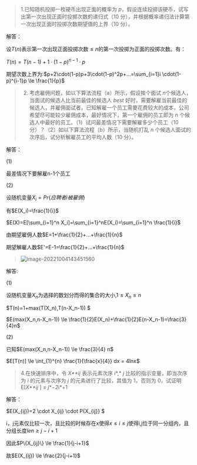 > 1.已知随机投掷一枚硬币出现正面的概率为 *p*，假设连续投掷该硬币，试写出第一次出现正面时投掷次数的递归式（10 分），并根据概率递归法计算第一次出现正面时投掷次数期望值的上界（10 分）。

解答：

设$T(n)$表示第一次出现正面投掷次数$\le n$的第一次投掷为正面的投掷次数。有：

$T(n)=T(n-1)+1 \cdot (1-p)^{n-1} \cdot p$

期望次数上界为:$p+2\cdot(1-p)p+3\cdot(1-p)^2p+...=\sum_{i=1}i \cdot(1-p)^{i-1}p \le \frac{1}{p}$



>2. 考虑雇佣问题，如以下算法流程（a）所示，假设挨个面试 *n*个候选人，当面试的候选人比当前最佳的候选人 *best* 好时，需要解雇当前最佳的候选人，并雇佣面试者。已知解雇一个员工需要花费较大的成本，公司希望尽可能较少雇佣成本，最好情况下，第一个雇佣的员工即为 *n* 个候选人中最好的员工。（1）试问最差情况下需要解雇多少个员工（10 分）？（2）如以下算法流程（b）所示，当随机打乱 *n* 个候选人面试的次序后，试分析解雇员工的平均人数（10 分）。

解答：

(1)

最差情况下要解雇n-1个员工

(2)

设随机变量$X_i=Pr\{应聘者i被雇佣\}$ 

有$E(X_i)=\frac{1}{i}$

$E(X)=E[\sum_{i=1}^n X_i]=\sum_{i=1}^nE(X_i)=\sum_{i=1}^n \frac{1}{i}$

由期望雇佣人数$E=1+\frac{1}{2}+...+\frac{1}{n}$

期望解雇人数$E'=E-1=\frac{1}{2}+...+\frac{1}{n}$



>![image-20221004143451560](C:\Users\Henry\AppData\Roaming\Typora\typora-user-images\image-20221004143451560.png)

解答:

(1)

设随机变量$X_n$为选择的数划分而得的集合的大小,$1 \le X_n \le n$

$T(n)=1+max(T(X_n),T(n-X_n-1)) $

$E(max(X_n,n-X_n-1)) \le \frac{1}{2}E(X_n)+\frac{1}{2}E(n-X_n-1)=\frac{3}{4}n$

(2)

已知$E(max(X_n,n-X_n-1)) \le \frac{3}{4} n$

$E[T(n)] \le \int_{1}^{n} \frac{1}{\frac{x}{4}} dx = 4lnx$



>4.在快速排序中，令 *X**ij* 表示元素次序 *i**,* *j* 比较的指示变量，即当次序为 *i* 的元素与次序为 *j* 的元素进行了比较，其值为 1，否则为 0，试证明 E[*X**ij* ] *≤* *j**−*2*i*+1

解答：

$E(X_{ij})=2 \cdot X_{ij} \cdot P\{X_{ij}\} $

i，j元素仅比较一次，且比较的时候存在x使得$x \le i \le j$使得i,j位于同一分组内，且分组长度$len \ge j-i+1$

因此$P\{X_{ij}\} \le \frac{1}{j-i+1}$

故$E(X_{ij}) \le \frac{2}{j-i+1}$